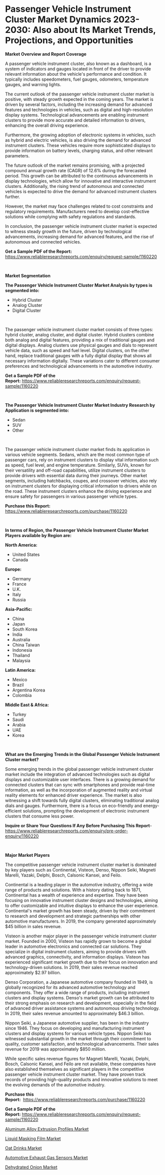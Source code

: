 <p><h1>Passenger Vehicle Instrument Cluster Market Dynamics 2023-2030: Also about Its Market Trends, Projections, and Opportunities</h1></p><p><strong>Market Overview and Report Coverage</strong></p>
<p><p>A passenger vehicle instrument cluster, also known as a dashboard, is a system of indicators and gauges located in front of the driver to provide relevant information about the vehicle's performance and condition. It typically includes speedometers, fuel gauges, odometers, temperature gauges, and warning lights.</p><p>The current outlook of the passenger vehicle instrument cluster market is positive, with steady growth expected in the coming years. The market is driven by several factors, including the increasing demand for advanced features and technologies in vehicles, such as digital and high-resolution display systems. Technological advancements are enabling instrument clusters to provide more accurate and detailed information to drivers, enhancing the overall driving experience.</p><p>Furthermore, the growing adoption of electronic systems in vehicles, such as hybrid and electric vehicles, is also driving the demand for advanced instrument clusters. These vehicles require more sophisticated displays to provide information on battery levels, charging status, and other relevant parameters.</p><p>The future outlook of the market remains promising, with a projected compound annual growth rate (CAGR) of 12.6% during the forecasted period. This growth can be attributed to the continuous advancements in display technologies, which allow for innovative and interactive instrument clusters. Additionally, the rising trend of autonomous and connected vehicles is expected to drive the demand for advanced instrument clusters further.</p><p>However, the market may face challenges related to cost constraints and regulatory requirements. Manufacturers need to develop cost-effective solutions while complying with safety regulations and standards.</p><p>In conclusion, the passenger vehicle instrument cluster market is expected to witness steady growth in the future, driven by technological advancements, increasing demand for advanced features, and the rise of autonomous and connected vehicles.</p></p>
<p><strong>Get a Sample PDF of the Report:</strong> <a href="https://www.reliableresearchreports.com/enquiry/request-sample/1160220">https://www.reliableresearchreports.com/enquiry/request-sample/1160220</a></p>
<p>&nbsp;</p>
<p><strong>Market Segmentation</strong></p>
<p><strong>The Passenger Vehicle Instrument Cluster Market Analysis by types is segmented into:</strong></p>
<p><ul><li>Hybrid Cluster</li><li>Analog Cluster</li><li>Digital Cluster</li></ul></p>
<p>&nbsp;</p>
<p><p>The passenger vehicle instrument cluster market consists of three types: hybrid cluster, analog cluster, and digital cluster. Hybrid clusters combine both analog and digital features, providing a mix of traditional gauges and digital displays. Analog clusters use physical gauges and dials to represent vehicle data, such as speed and fuel level. Digital clusters, on the other hand, replace traditional gauges with a fully digital display that shows all necessary information digitally. These variations cater to different consumer preferences and technological advancements in the automotive industry.</p></p>
<p><strong>Get a Sample PDF of the Report:</strong>&nbsp;<a href="https://www.reliableresearchreports.com/enquiry/request-sample/1160220">https://www.reliableresearchreports.com/enquiry/request-sample/1160220</a></p>
<p>&nbsp;</p>
<p><strong>The Passenger Vehicle Instrument Cluster Market Industry Research by Application is segmented into:</strong></p>
<p><ul><li>Sedan</li><li>SUV</li><li>Other</li></ul></p>
<p>&nbsp;</p>
<p><p>The passenger vehicle instrument cluster market finds its application in various vehicle segments. Sedans, which are the most common type of passenger cars, rely on instrument clusters to display vital information such as speed, fuel level, and engine temperature. Similarly, SUVs, known for their versatility and off-road capabilities, utilize instrument clusters to provide drivers with essential data during their journeys. Other market segments, including hatchbacks, coupes, and crossover vehicles, also rely on instrument clusters for displaying critical information to drivers while on the road. These instrument clusters enhance the driving experience and ensure safety for passengers in various passenger vehicle types.</p></p>
<p><strong>Purchase this Report:</strong>&nbsp; <a href="https://www.reliableresearchreports.com/purchase/1160220">https://www.reliableresearchreports.com/purchase/1160220</a></p>
<p>&nbsp;</p>
<p><strong>In terms of Region, the Passenger Vehicle Instrument Cluster Market Players available by Region are:</strong></p>
<p>
    <p> <strong> North America: </strong>
        <ul>
            <li>United States</li>
            <li>Canada</li>
        </ul>
        </p> 
    <p> <strong> Europe: </strong>
        <ul>
            <li>Germany</li>
            <li>France</li>
            <li>U.K.</li>
            <li>Italy</li>
            <li>Russia</li>
        </ul>
        </p> 
    <p> <strong> Asia-Pacific: </strong>
        <ul>
            <li>China</li>
            <li>Japan</li>
            <li>South Korea</li>
            <li>India</li>
            <li>Australia</li>
            <li>China Taiwan</li>
            <li>Indonesia</li>
            <li>Thailand</li>
            <li>Malaysia</li>
        </ul>
        </p> 
    <p> <strong> Latin America: </strong>
        <ul>
            <li>Mexico</li>
            <li>Brazil</li>
            <li>Argentina Korea</li>
            <li>Colombia</li>
        </ul>
        </p> 
    <p> <strong> Middle East & Africa: </strong>
        <ul>
            <li>Turkey</li>
            <li>Saudi</li>
            <li>Arabia</li>
            <li>UAE</li>
            <li>Korea</li>
        </ul>
    </p>
    </p>
<p>&nbsp;</p>
<p><strong>What are the Emerging Trends in the Global Passenger Vehicle Instrument Cluster market?</strong></p>
<p><p>Some emerging trends in the global passenger vehicle instrument cluster market include the integration of advanced technologies such as digital displays and customizable user interfaces. There is a growing demand for connected clusters that can sync with smartphones and provide real-time information, as well as the incorporation of augmented reality and virtual reality elements for enhanced driver experience. The market is also witnessing a shift towards fully digital clusters, eliminating traditional analog dials and gauges. Furthermore, there is a focus on eco-friendly and energy-efficient solutions, prompting the development of electronic instrument clusters that consume less power.</p></p>
<p><strong>Inquire or Share Your Questions If Any Before Purchasing This Report</strong>- <a href="https://www.reliableresearchreports.com/enquiry/pre-order-enquiry/1160220">https://www.reliableresearchreports.com/enquiry/pre-order-enquiry/1160220</a></p>
<p>&nbsp;</p>
<p><strong>Major Market Players</strong></p>
<p><p>The competitive passenger vehicle instrument cluster market is dominated by key players such as Continental, Visteon, Denso, Nippon Seiki, Magneti Marelli, Yazaki, Delphi, Bosch, Calsonic Kansei, and Feilo.</p><p>Continental is a leading player in the automotive industry, offering a wide range of products and solutions. With a history dating back to 1871, Continental has a wealth of experience and expertise. They have been focusing on innovative instrument cluster designs and technologies, aiming to offer customizable and intuitive displays to enhance the user experience. Continental's market growth has been steady, driven by their commitment to research and development and strategic partnerships with other automotive manufacturers. In 2019, the company generated approximately $45 billion in sales revenue.</p><p>Visteon is another major player in the passenger vehicle instrument cluster market. Founded in 2000, Visteon has rapidly grown to become a global leader in automotive electronics and connected car solutions. They specialize in digital instrument clusters, aiming to provide drivers with advanced graphics, connectivity, and information displays. Visteon has experienced significant market growth due to their focus on innovation and technology-driven solutions. In 2019, their sales revenue reached approximately $2.97 billion.</p><p>Denso Corporation, a Japanese automotive company founded in 1949, is globally recognized for its advanced automotive technology and components. They offer a wide range of products, including instrument clusters and display systems. Denso's market growth can be attributed to their strong emphasis on research and development, especially in the field of advanced driver assistance systems and autonomous driving technology. In 2019, their sales revenue amounted to approximately $46.3 billion.</p><p>Nippon Seiki, a Japanese automotive supplier, has been in the industry since 1946. They focus on developing and manufacturing instrument clusters and display systems for various vehicle types. Nippon Seiki has witnessed substantial growth in the market through their commitment to quality, customer satisfaction, and technological advancements. Their sales revenue for 2019 was approximately $850 million.</p><p>While specific sales revenue figures for Magneti Marelli, Yazaki, Delphi, Bosch, Calsonic Kansei, and Feilo are not available, these companies have also established themselves as significant players in the competitive passenger vehicle instrument cluster market. They have proven track records of providing high-quality products and innovative solutions to meet the evolving demands of the automotive industry.</p></p>
<p><strong>Purchase this Report:</strong>&nbsp;&nbsp;<a href="https://www.reliableresearchreports.com/purchase/1160220">https://www.reliableresearchreports.com/purchase/1160220</a></p>
<p></p>
<p><strong>Get a Sample PDF of the Report:</strong>&nbsp;<a href="https://www.reliableresearchreports.com/enquiry/request-sample/1160220">https://www.reliableresearchreports.com/enquiry/request-sample/1160220</a></p>
<p><p><a href="https://medium.com/@fitanstorm7845/aluminum-alloy-extrusion-profiles-market-size-growth-forecast-2023-2030-17a901937bf7">Aluminum Alloy Extrusion Profiles Market</a></p><p><a href="https://medium.com/@adibooy632501/liquid-masking-film-market-size-growth-forecast-2023-2030-a5ef68b40df6">Liquid Masking Film Market</a></p><p><a href="https://www.linkedin.com/pulse/oat-drinks-market-size-growth-forecast-from-2023-2030-advermaze-mpqhe/">Oat Drinks Market</a></p><p><a href="https://github.com/santosh758595/Market-Research-Report-List-1/blob/main/automotive-exhaust-gas-sensors-market.md">Automotive Exhaust Gas Sensors Market</a></p><p><a href="https://www.linkedin.com/pulse/dehydrated-onion-market-challenges-opportunities-growth-drivers-8vqee/">Dehydrated Onion Market</a></p></p>